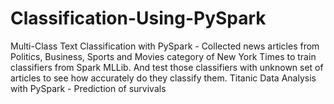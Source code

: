 # Classification-Using-PySpark
Multi-Class Text Classification with PySpark - Collected news articles from Politics, Business, Sports and Movies category of New York Times to train classifiers from Spark MLLib. And test those classifiers with unknown set of articles to see how accurately do they classify them.
Titanic Data Analysis with PySpark - Prediction of survivals
